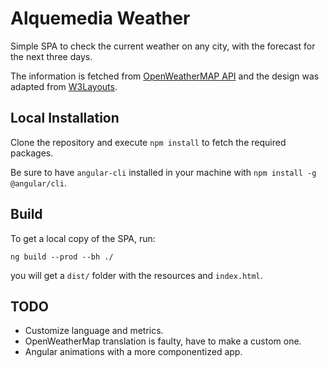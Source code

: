 # Alquemedia Weather

Simple SPA to check the current weather on any city, with the forecast for the next three days.

The information is fetched from [OpenWeatherMAP API](https://openweathermap.org/api)
and the design was adapted from [W3Layouts](https://w3layouts.com/sunlight-weather-responsive-widget-template/).

## Local Installation

Clone the repository and execute `npm install` to fetch the required packages.

Be sure to have `angular-cli` installed in your machine with `npm install -g @angular/cli`.

## Build

To get a local copy of the SPA, run:
```
ng build --prod --bh ./
```
you will get a `dist/` folder with the resources and `index.html`.

## TODO

* Customize language and metrics.
* OpenWeatherMap translation is faulty, have to make a custom one.
* Angular animations with a more componentized app.
